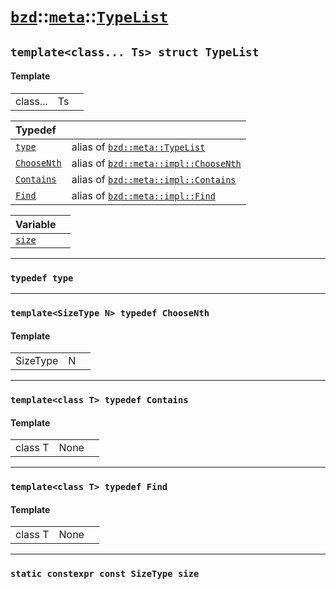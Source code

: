 # [`bzd`](../../../index.md)::[`meta`](../../index.md)::[`TypeList`](../index.md)

## `template<class... Ts> struct TypeList`

#### Template
||||
|---:|:---|:---|
|class...|Ts||

|Typedef||
|:---|:---|
|[`type`](./index.md)|alias of [`bzd::meta::TypeList`](./index.md)|
|[`ChooseNth`](./index.md)|alias of [`bzd::meta::impl::ChooseNth`](../impl/choosenth/index.md)|
|[`Contains`](./index.md)|alias of [`bzd::meta::impl::Contains`](../impl/contains/index.md)|
|[`Find`](./index.md)|alias of [`bzd::meta::impl::Find`](../impl/find/index.md)|

|Variable||
|:---|:---|
|[`size`](./index.md)||
------
### `typedef type`

------
### `template<SizeType N> typedef ChooseNth`

#### Template
||||
|---:|:---|:---|
|SizeType|N||
------
### `template<class T> typedef Contains`

#### Template
||||
|---:|:---|:---|
|class T|None||
------
### `template<class T> typedef Find`

#### Template
||||
|---:|:---|:---|
|class T|None||
------
### `static constexpr const SizeType size`

